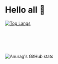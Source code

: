 # Hello all :wave:
[![Top Langs](https://github-readme-stats.vercel.app/api/top-langs/?username=anuraghazra)](https://github.com/sanjami2010/github-readme-stats)
# &nbsp;
![Anurag's GitHub stats](https://github-readme-stats.vercel.app/api?username=sanjami2010&show_icons=true&bg_color=00000000)
# &nbsp;




